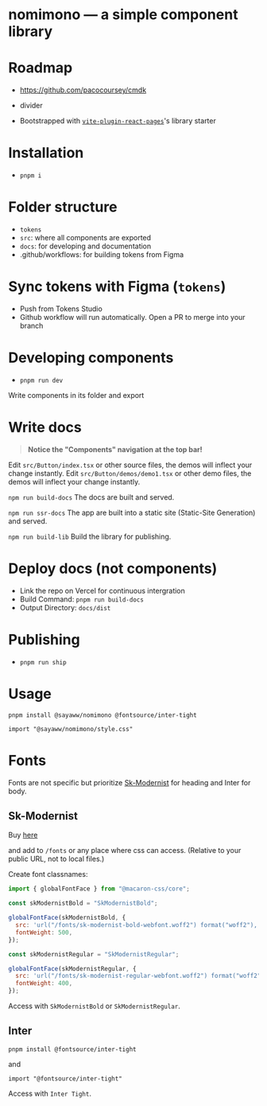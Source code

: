 # nomimono — a simple component library

# Roadmap

- https://github.com/pacocoursey/cmdk
- divider

- Bootstrapped with [`vite-plugin-react-pages`](https://github.com/vitejs/vite-plugin-react-pages)'s library starter

# Installation

- `pnpm i`

# Folder structure

- `tokens`
- `src`: where all components are exported
- `docs`: for developing and documentation
- .github/workflows: for building tokens from Figma

# Sync tokens with Figma (`tokens`)

- Push from Tokens Studio
- Github workflow will run automatically. Open a PR to merge into your branch

# Developing components

- `pnpm run dev`

Write components in its folder and export

# Write docs

> **Notice the "Components" navigation at the top bar!**

Edit `src/Button/index.tsx` or other source files, the demos will inflect your change instantly.
Edit `src/Button/demos/demo1.tsx` or other demo files, the demos will inflect your change instantly.

`npm run build-docs` The docs are built and served.

`npm run ssr-docs` The app are built into a static site (Static-Site Generation) and served.

`npm run build-lib` Build the library for publishing.

# Deploy docs (not components)

- Link the repo on Vercel for continuous intergration
- Build Command: `pnpm run build-docs`
- Output Directory: `docs/dist`

# Publishing

- `pnpm run ship`

# Usage

`pnpm install @sayaww/nomimono @fontsource/inter-tight`

`import "@sayaww/nomimono/style.css"`

# Fonts

Fonts are not specific but prioritize [Sk-Modernist](https://seankanedesign.gumroad.com/l/sk-modernist) for heading and
Inter for body.

## Sk-Modernist

Buy [here](https://seankanedesign.gumroad.com/l/sk-modernist)

and add to `/fonts` or any place where css can access. (Relative to your public URL, not to local files.)

Create font classnames:

```jsx
import { globalFontFace } from "@macaron-css/core";

const skModernistBold = "SkModernistBold";

globalFontFace(skModernistBold, {
  src: 'url("/fonts/sk-modernist-bold-webfont.woff2") format("woff2"), url("/fonts/sk-modernist-bold-webfont.woff") format("woff"),url("/fonts/sk-modernist-bold-webfont.ttf") format("truetype")',
  fontWeight: 500,
});

const skModernistRegular = "SkModernistRegular";

globalFontFace(skModernistRegular, {
  src: 'url("/fonts/sk-modernist-regular-webfont.woff2") format("woff2"), url("/fonts/sk-modernist-regular-webfont.woff") format("woff"),url("/fonts/sk-modernist-regular-webfont.ttf") format("truetype")',
  fontWeight: 400,
});
```

Access with `SkModernistBold` or `SkModernistRegular`.

## Inter

`pnpm install @fontsource/inter-tight`

and

`import "@fontsource/inter-tight"`

Access with `Inter Tight`.
